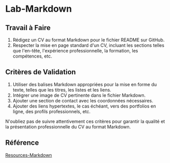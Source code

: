 # Lab-Markdown
## Travail à Faire

1. Rédigez un CV au format Markdown pour le fichier README sur GitHub.
2. Respecter la mise en page standard d'un CV, incluant les sections telles que l'en-tête, l'expérience professionnelle, la formation, les compétences, etc.

## Critères de Validation

1. Utiliser des balises Markdown appropriées pour la mise en forme du texte, telles que les titres, les listes et les liens.
2. Intégrer une image de CV pertinente dans le fichier Markdown.
3. Ajouter une section de contact avec les coordonnées nécessaires.
4. Ajouter des liens hypertextes, le cas échéant, vers des portfolios en ligne, des profils professionnels, etc.

N'oubliez pas de suivre attentivement ces critères pour garantir la qualité et la présentation professionnelle du CV au format Markdown.

## Référence
[Resources-Markdown](https://docs.github.com/fr/get-started/writing-on-github/getting-started-with-writing-and-formatting-on-github/basic-writing-and-formatting-syntax)
